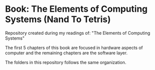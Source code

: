 # Book: The Elements of Computing Systems (Nand To Tetris)

Repository created during my readings of: "The Elements of Computing Systems"

The first 5 chapters of this book are focused in hardware aspects of computer and the remaining chapters are the software layer. 

The folders in this repository follows the same organization.

